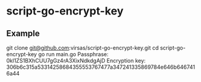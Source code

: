 # script-go-encrypt-key

## Example

git clone git@github.com:virsas/script-go-encrypt-key.git
cd script-go-encrypt-key
go run main.go
Passphrase: 0kl1ZS1BXhCUU7gGz4rA3XixNdkdgAjD
Encryption key: 306b6c315a53314258684355553767477a347241335869784e646b6467416a44
